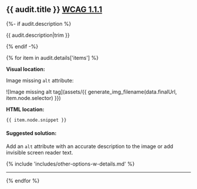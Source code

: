 ## {{ audit.title }} [WCAG 1.1.1](https://www.w3.org/WAI/WCAG21/quickref/?versions=2.0#non-text-content)

{%- if audit.description %}

{{ audit.description|trim }}

{% endif -%}

{% for item in audit.details['items'] %}

__Visual location:__

Image missing `alt` attribute:

![Image missing alt tag](assets/{{ generate_img_filename(data.finalUrl, item.node.selector) }})


__HTML location:__

```html
{{ item.node.snippet }}
```

#### Suggested solution:

Add an `alt` attribute with an accurate description to the image or add invisible screen reader text.

{% include 'includes/other-options-w-details.md' %}

---

{% endfor %}
